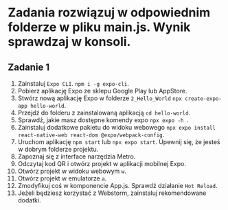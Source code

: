 # Zadania rozwiązuj w odpowiednim folderze w pliku main.js. Wynik sprawdzaj w konsoli.

## Zadanie 1

1. Zainstaluj `Expo CLI`. `npm i -g expo-cli`.
1. Pobierz aplikację Expo ze sklepu Google Play lub AppStore.
1. Stwórz nową aplikację Expo w folderze `2_Hello_World` `npx create-expo-app hello-world`.
1. Przejdź do folderu z zainstalowaną aplikacją `cd hello-world`.
1. Sprawdź, jakie masz dostępne komendy expo `npx expo -h `.
1. Zainstaluj dodatkowe pakietu do widoku webowego
   `npx expo install react-native-web react-dom @expo/webpack-config`.
1. Uruchom aplikację `npm start` lub `npx expo start`. Upewnij się, że jesteś w dobrym folderze projektu.
1. Zapoznaj się z interface narzędzia Metro.
1. Odczytaj kod QR i otwórz projekt w aplikacji mobilnej Expo.
1. Otwórz projekt w widoku webowym `w`.
1. Otwórz projekt w emulatorze `a`.
1. Zmodyfikuj coś w komponencie App.js. Sprawdź działanie `Hot Reload`.
1. Jeżeli będziesz korzystać z Webstorm, zainstaluj rekomendowane dodatki.

